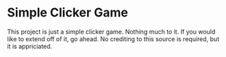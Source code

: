# Simple Clicker Game
This project is just a simple clicker game. Nothing much to it. If you would like to extend off of it,
go ahead. No crediting to this source is required, but it is appriciated.
